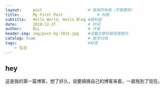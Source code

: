 ```yaml
---
layout:     post   				    # 使用的布局（不需要改）
title:      My First Post 				# 标题 
subtitle:   Hello World, Hello Blog #副标题
date:       2018-12-27 				# 时间
author:     DLL						# 作者
header-img: img/post-bg-2015.jpg 	#这篇文章标题背景图片
catalog: true 						# 是否归档
tags:								#标签
    - 生活
---
```


## hey 
这是我的第一篇博客，想了好久，说要搞搞自己的博客来着，一直拖到了现在。
